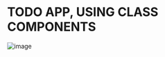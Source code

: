 # TODO APP, USING CLASS COMPONENTS
![image](https://user-images.githubusercontent.com/77338277/161634794-f3673fb4-f397-4997-86a3-76b50eded5c4.png)
